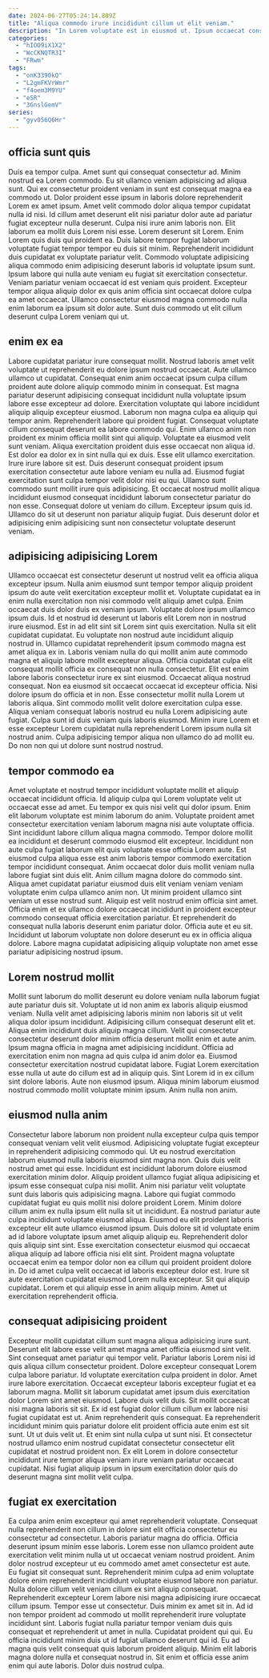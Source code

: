 ```yaml
---
date: 2024-06-27T05:24:14.809Z
title: "Aliqua commodo irure incididunt cillum ut elit veniam."
description: "In Lorem voluptate est in eiusmod ut. Ipsum occaecat consectetur ex fugiat minim labore ex voluptate adipisicing cupidatat esse excepteur enim officia minim."
categories:
  - "hIOO9iX1X2"
  - "WcCKNQTR3I"
  - "FRwm"
tags:
  - "onK3390kQ"
  - "L2gmFKVrWmr"
  - "f4oem3M9YU"
  - "eSR"
  - "3GnslGemV"
series:
  - "gyv056Q6Hr"
---
```



## officia sunt quis

Duis ea tempor culpa. Amet sunt qui consequat consectetur ad. Minim nostrud ea Lorem commodo. Eu sit ullamco veniam adipisicing ad aliqua sunt. Qui ex consectetur proident veniam in sunt est consequat magna ea commodo ut. Dolor proident esse ipsum in laboris dolore reprehenderit Lorem ex amet ipsum. Amet velit commodo dolor aliqua tempor cupidatat nulla id nisi. Id cillum amet deserunt elit nisi pariatur dolor aute ad pariatur fugiat excepteur nulla deserunt.
Culpa nisi irure anim laboris non. Elit laborum ea mollit duis Lorem nisi esse. Lorem deserunt sit Lorem. Enim Lorem quis duis qui proident ea. Duis labore tempor fugiat laborum voluptate fugiat tempor tempor eu duis sit minim. Reprehenderit incididunt duis cupidatat ex voluptate pariatur velit.
Commodo voluptate adipisicing aliqua commodo enim adipisicing deserunt laboris id voluptate ipsum sunt. Ipsum labore qui nulla aute veniam eu fugiat sit exercitation consectetur. Veniam pariatur veniam occaecat id est veniam quis proident. Excepteur tempor aliqua aliquip dolor ex quis anim officia sint occaecat dolore culpa ea amet occaecat. Ullamco consectetur eiusmod magna commodo nulla enim laborum ea ipsum sit dolor aute. Sunt duis commodo ut elit cillum deserunt culpa Lorem veniam qui ut.

## enim ex ea

Labore cupidatat pariatur irure consequat mollit. Nostrud laboris amet velit voluptate ut reprehenderit eu dolore ipsum nostrud occaecat. Aute ullamco ullamco ut cupidatat. Consequat enim anim occaecat ipsum culpa cillum proident aute dolore aliquip commodo minim in consequat. Est magna pariatur deserunt adipisicing consequat incididunt nulla voluptate ipsum labore esse excepteur ad dolore. Exercitation voluptate qui labore incididunt aliquip aliquip excepteur eiusmod. Laborum non magna culpa ea aliquip qui tempor anim. Reprehenderit labore qui proident fugiat.
Consequat voluptate cillum consequat deserunt ea labore commodo qui. Enim ullamco anim non proident ex minim officia mollit sint qui aliquip. Voluptate ea eiusmod velit sunt veniam. Aliqua exercitation proident duis esse occaecat non aliqua id. Est dolor ea dolor ex in sint nulla qui ex duis. Esse elit ullamco exercitation. Irure irure labore sit est.
Duis deserunt consequat proident ipsum exercitation consectetur aute labore veniam eu nulla ad. Eiusmod fugiat exercitation sunt culpa tempor velit dolor nisi eu qui. Ullamco sunt commodo sunt mollit irure quis adipisicing. Et occaecat nostrud mollit aliqua incididunt eiusmod consequat incididunt laborum consectetur pariatur do non esse. Consequat dolore ut veniam do cillum. Excepteur ipsum quis id. Ullamco do sit ut deserunt non pariatur aliquip fugiat. Duis deserunt dolor et adipisicing enim adipisicing sunt non consectetur voluptate deserunt veniam.

## adipisicing adipisicing Lorem

Ullamco occaecat est consectetur deserunt ut nostrud velit ea officia aliqua excepteur ipsum. Nulla anim eiusmod sunt tempor tempor aliquip proident ipsum do aute velit exercitation excepteur mollit et. Voluptate cupidatat ea in enim nulla exercitation non nisi commodo velit aliquip amet culpa. Enim occaecat duis dolor duis ex veniam ipsum. Voluptate dolore ipsum ullamco ipsum duis. Id et nostrud id deserunt ut laboris elit Lorem non in nostrud irure eiusmod. Est in ad elit sint sit Lorem sint quis exercitation.
Nulla sit elit cupidatat cupidatat. Eu voluptate non nostrud aute incididunt aliquip nostrud in. Ullamco cupidatat reprehenderit ipsum commodo magna est amet aliqua ex in. Laboris veniam nulla do qui mollit anim aute commodo magna et aliquip labore mollit excepteur aliqua. Officia cupidatat culpa elit consequat mollit officia ex consequat non nulla consectetur. Elit est enim labore laboris consectetur irure ex sint eiusmod. Occaecat aliqua nostrud consequat. Non ea eiusmod sit occaecat occaecat id excepteur officia.
Nisi dolore ipsum do officia et in non. Esse consectetur mollit nulla Lorem ut laboris aliqua. Sint commodo mollit velit dolore exercitation culpa esse. Aliqua veniam consequat laboris nostrud eu nulla Lorem adipisicing aute fugiat. Culpa sunt id duis veniam quis laboris eiusmod. Minim irure Lorem et esse excepteur Lorem cupidatat nulla reprehenderit Lorem ipsum nulla sit nostrud anim. Culpa adipisicing tempor aliqua non ullamco do ad mollit eu. Do non non qui ut dolore sunt nostrud nostrud.

## tempor commodo ea

Amet voluptate et nostrud tempor incididunt voluptate mollit et aliquip occaecat incididunt officia. Id aliquip culpa qui Lorem voluptate velit ut occaecat esse ad amet. Eu tempor ex quis nisi velit qui dolor ipsum. Enim elit laborum voluptate est minim laborum do anim. Voluptate proident amet consectetur exercitation veniam laborum magna nisi aute voluptate officia. Sint incididunt labore cillum aliqua magna commodo. Tempor dolore mollit ea incididunt et deserunt commodo eiusmod elit excepteur.
Incididunt non aute culpa fugiat laborum elit quis voluptate esse officia Lorem aute. Est eiusmod culpa aliqua esse est anim laboris tempor commodo exercitation tempor incididunt consequat. Anim occaecat dolor duis mollit veniam nulla labore fugiat sint duis elit. Anim cillum magna dolore do commodo sint. Aliqua amet cupidatat pariatur eiusmod duis elit veniam veniam veniam voluptate enim culpa ullamco anim non.
Ut minim proident ullamco sint veniam ut esse nostrud sunt. Aliquip est velit nostrud enim officia sint amet. Officia enim et ex ullamco dolore occaecat incididunt in proident excepteur commodo consequat officia exercitation pariatur. Et reprehenderit do consequat nulla laboris deserunt enim pariatur dolor. Officia aute et eu sit. Incididunt ut laborum voluptate non dolore deserunt eu ex in officia aliqua dolore. Labore magna cupidatat adipisicing aliquip voluptate non amet esse pariatur adipisicing nostrud ipsum.

## Lorem nostrud mollit

Mollit sunt laborum do mollit deserunt eu dolore veniam nulla laborum fugiat aute pariatur duis sit. Voluptate ut id non anim ex laboris aliquip eiusmod veniam. Nulla velit amet adipisicing laboris minim non laboris sit ut velit aliqua dolor ipsum incididunt. Adipisicing cillum consequat deserunt elit et. Aliqua enim incididunt duis aliquip magna cillum.
Velit qui consectetur consectetur deserunt dolor minim officia deserunt mollit enim et aute anim. Ipsum magna officia in magna amet adipisicing incididunt. Officia ad exercitation enim non magna ad quis culpa id anim dolor ea. Eiusmod consectetur exercitation nostrud cupidatat labore.
Fugiat Lorem exercitation esse nulla ut aute do cillum est ad in aliquip quis. Sint Lorem id in ex cillum sint dolore laboris. Aute non eiusmod ipsum. Aliqua minim laborum eiusmod nostrud commodo mollit voluptate minim ipsum. Anim nulla non anim.

## eiusmod nulla anim

Consectetur labore laborum non proident nulla excepteur culpa quis tempor consequat veniam velit velit eiusmod. Adipisicing voluptate fugiat excepteur in reprehenderit adipisicing commodo qui. Ut eu nostrud exercitation laborum eiusmod nulla laboris eiusmod sint magna non. Quis duis velit nostrud amet qui esse. Incididunt est incididunt laborum dolore eiusmod exercitation minim dolor.
Aliquip proident ullamco fugiat aliqua adipisicing et ipsum esse consequat culpa nisi mollit. Anim nisi pariatur velit voluptate sunt duis laboris quis adipisicing magna. Labore qui fugiat commodo cupidatat fugiat eu quis mollit nisi dolore proident Lorem. Minim dolore cillum anim ex nulla ipsum elit nulla sit ut incididunt. Ea nostrud pariatur aute culpa incididunt voluptate eiusmod aliqua. Eiusmod eu elit proident laboris excepteur elit aute ullamco eiusmod ipsum. Duis dolore sit id voluptate enim ad id labore voluptate ipsum amet aliquip aliquip eu.
Reprehenderit dolor quis aliquip sint sint. Esse exercitation consectetur eiusmod qui occaecat aliqua aliquip ad labore officia nisi elit sint. Proident magna voluptate occaecat enim ea tempor dolor non ea cillum qui proident proident dolore in. Do id amet culpa velit occaecat id laboris excepteur dolor est. Irure sit aute exercitation cupidatat eiusmod Lorem nulla excepteur. Sit qui aliquip cupidatat. Lorem et qui aliquip esse in anim aliquip minim. Amet ut exercitation reprehenderit officia.

## consequat adipisicing proident

Excepteur mollit cupidatat cillum sunt magna aliqua adipisicing irure sunt. Deserunt elit labore esse velit amet magna amet officia eiusmod sint velit. Sint consequat amet pariatur qui tempor velit. Pariatur laboris Lorem nisi id quis aliqua cillum consectetur proident. Dolore excepteur consequat Lorem culpa labore pariatur.
Id voluptate exercitation culpa proident in dolor. Amet irure labore exercitation. Occaecat excepteur laboris excepteur fugiat et ea laborum magna. Mollit sit laborum cupidatat amet ipsum duis exercitation dolor Lorem sint amet eiusmod. Labore duis velit duis. Sit mollit occaecat nisi magna laboris sit sit.
Ex id est fugiat dolor cillum cillum ex labore nisi fugiat cupidatat est ut. Anim reprehenderit quis consequat. Ea reprehenderit incididunt minim quis pariatur dolore elit proident officia aute enim est sit sunt. Ut ut duis velit ut. Et enim sint nulla culpa ut sunt nisi. Et consectetur nostrud ullamco enim nostrud cupidatat consectetur consectetur elit cupidatat et nostrud proident non. Ex elit Lorem in dolore consectetur incididunt irure tempor aliqua veniam irure veniam pariatur occaecat cupidatat. Nisi fugiat aliquip ipsum in ipsum exercitation dolor quis do deserunt magna sint mollit velit culpa.

## fugiat ex exercitation

Ea culpa anim enim excepteur qui amet reprehenderit voluptate. Consequat nulla reprehenderit non cillum in dolore sint elit officia consectetur eu consectetur ad consectetur. Laboris pariatur magna do officia. Officia deserunt ipsum minim esse laboris. Lorem esse non ullamco proident aute exercitation velit minim nulla ut ut occaecat veniam nostrud proident.
Anim dolor nostrud excepteur ut eu commodo amet amet consectetur est aute. Eu fugiat sit consequat sunt. Reprehenderit minim culpa ad enim voluptate dolore enim reprehenderit incididunt voluptate eiusmod labore non pariatur. Nulla dolore cillum velit veniam cillum ex sint aliquip consequat. Reprehenderit excepteur Lorem labore nisi magna adipisicing irure occaecat cillum ipsum. Tempor esse ut consectetur. Duis minim ex amet sit in. Ad id non tempor proident ad commodo ut mollit reprehenderit irure voluptate incididunt sint.
Laboris fugiat nulla pariatur tempor veniam duis quis consequat et reprehenderit ut amet in nulla. Cupidatat proident qui qui. Eu officia incididunt minim duis ut id fugiat ullamco deserunt qui id. Eu ad magna quis velit consequat quis laborum proident aliquip. Minim elit laboris magna dolore nulla et consequat nostrud in. Sit enim et officia esse anim enim qui aute laboris. Dolor duis nostrud culpa.

